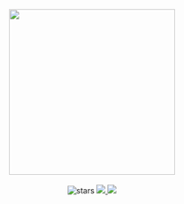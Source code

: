 <div align="center">

## <img src="https://upload.wikimedia.org/wikipedia/commons/thumb/e/e3/Saturn_from_Cassini_Orbiter_%282004-10-06%29.jpg/1200px-Saturn_from_Cassini_Orbiter_%282004-10-06%29.jpg" height="300"/>

<img src="https://img.shields.io/github/stars/openai/gpt-2?label=Stars" alt="stars">
<a href = "https://github.com/2005-tr/saturn">
  <img src = "https://contrib.rocks/image?repo=2005-tr/saturn"/>
</a>
<img src="https://github-profile-trophy.vercel.app/?username=favilances&theme=juicyfresh&no-bg=true" />
